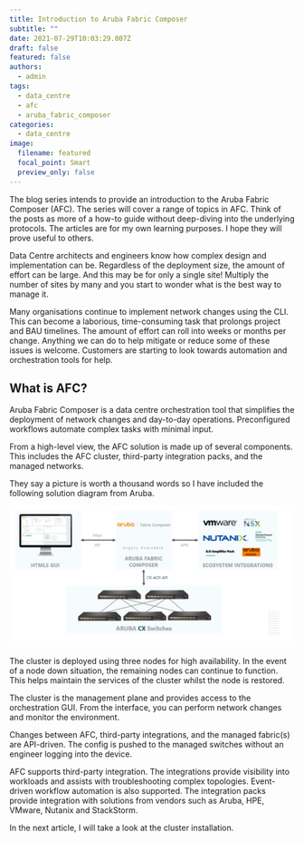 ```yaml
---
title: Introduction to Aruba Fabric Composer
subtitle: ""
date: 2021-07-29T10:03:29.007Z
draft: false
featured: false
authors:
  - admin
tags:
  - data_centre
  - afc
  - aruba_fabric_composer
categories:
  - data_centre
image:
  filename: featured
  focal_point: Smart
  preview_only: false
---
```

The blog series intends to provide an introduction to the Aruba Fabric Composer (AFC). The series will cover a range of topics in AFC. Think of the posts as more of a how-to guide without deep-diving into the underlying protocols. The articles are for my own learning purposes. I hope they will prove useful to others.

Data Centre architects and engineers know how complex design and implementation can be. Regardless of the deployment size, the amount of effort can be large. And this may be for only a single site! Multiply the number of sites by many and you start to wonder what is the best way to manage it.

Many organisations continue to implement network changes using the CLI. This can become a laborious, time-consuming task that prolongs project and BAU timelines. The amount of effort can roll into weeks or months per change. Anything we can do to help mitigate or reduce some of these issues is welcome. Customers are starting to look towards automation and orchestration tools for help.

## What is AFC?

Aruba Fabric Composer is a data centre orchestration tool that simplifies the deployment of network changes and day-to-day operations. Preconfigured workflows automate complex tasks with minimal input.

From a high-level view, the AFC solution is made up of several components. This includes the AFC cluster, third-party integration packs, and the managed networks.

They say a picture is worth a thousand words so I have included the following solution diagram from Aruba.

![](afc-1-sol-overview.png "AFC Solution Overview")

The cluster is deployed using three nodes for high availability. In the event of a node down situation, the remaining nodes can continue to function. This helps maintain the services of the cluster whilst the node is restored.

The cluster is the management plane and provides access to the orchestration GUI. From the interface, you can perform network changes and monitor the environment.

Changes between AFC, third-party integrations, and the managed fabric(s) are API-driven. The config is pushed to the managed switches without an engineer logging into the device.

AFC supports third-party integration. The integrations provide visibility into workloads and assists with troubleshooting complex topologies. Event-driven workflow automation is also supported. The integration packs provide integration with solutions from vendors such as Aruba, HPE, VMware, Nutanix and StackStorm.

In the next article, I will take a look at the cluster installation.